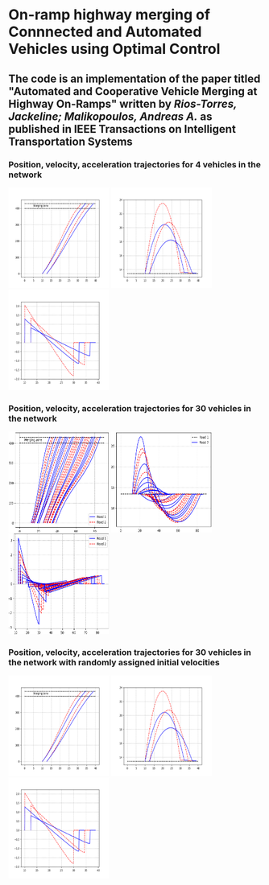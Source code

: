 # On-ramp highway merging of Connnected and Automated Vehicles using Optimal Control

## The code is an implementation of the paper titled **"Automated and Cooperative Vehicle Merging at Highway On-Ramps"** written by *Rios-Torres, Jackeline; Malikopoulos, Andreas A.* as published in IEEE Transactions on Intelligent Transportation Systems

### Position, velocity, acceleration trajectories for 4 vehicles in the network

<img src="Case1_position.png" width="200" height="200"> <img src="Case1_velocity.png" width="200" height="200"> <img src="Case1_acceleration.png" width="200" height="200">

### Position, velocity, acceleration trajectories for 30 vehicles in the network

<img src="Case2_position2.png" width="200" height="200"> <img src="Case2_velocity2.png" width="200" height="200"> <img src="Case2_acceleration2.png" width="200" height="200">

### Position, velocity, acceleration trajectories for 30 vehicles in the network with randomly assigned initial velocities

<img src="Case1_position.png" width="200" height="200"> <img src="Case1_velocity.png" width="200" height="200"> <img src="Case1_acceleration.png" width="200" height="200">





